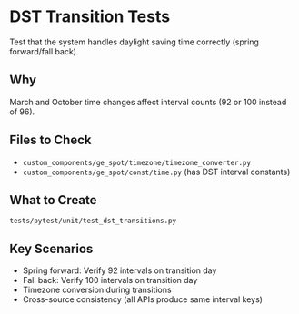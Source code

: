 # DST Transition Tests

Test that the system handles daylight saving time correctly (spring forward/fall back).

## Why

March and October time changes affect interval counts (92 or 100 instead of 96).

## Files to Check

- `custom_components/ge_spot/timezone/timezone_converter.py`
- `custom_components/ge_spot/const/time.py` (has DST interval constants)

## What to Create

`tests/pytest/unit/test_dst_transitions.py`

## Key Scenarios

- Spring forward: Verify 92 intervals on transition day
- Fall back: Verify 100 intervals on transition day
- Timezone conversion during transitions
- Cross-source consistency (all APIs produce same interval keys)
